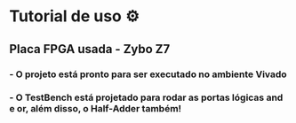 # Tutorial de uso ⚙️
## Placa FPGA usada - Zybo Z7 

### - O projeto está pronto para ser executado no ambiente Vivado 
### - O TestBench está projetado para rodar as portas lógicas and e or, além disso, o Half-Adder também!
